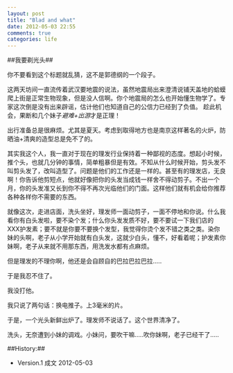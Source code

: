 ```yaml
---
layout: post
title: "Blad and what"
date: 2012-05-03 22:55
comments: true
categories: life
---
```



##我要剃光头##

你不要看到这个标题就乱猜，这不是郭德纲的一个段子。

这两天坊间一直流传着武汉要地震的说法，虽然地震局出来澄清说铺天盖地的蛤蟆爬上街是正常生物现象，但是没人信啊。你个地震局的怎么也开始懂生物学了。专家这次倒是没有出来辟谣，估计他们也知道自己的公信力已经到了负值。
趁此机会，果断和几个妹子*避难+出游*才是正理！

出行准备总是很麻烦。尤其是夏天。考虑到取得地方也是南京这样著名的火炉，防晒油+清爽的造型总是免不了的。

其实我这个人，我一直对于现在的理发行业保持着一种鄙视的态度。想起小时候，推个头，也就几分钟的事情，简单粗暴但是有效。不知从什么时候开始，剪头发不叫剪头发了，改叫造型了。问题是他们的工作还是一样的。甚至有的理发店，无良啊！你告诉他剪短点，他就好像把你的头发当成钱一样舍不得动剪子。不出一个月，你的头发准又长到你不得不再次光临他们的门面。这样他们就有机会给你推荐各种各样你不需要的东西。

就像这次，走进店面，洗头坐好，理发师一面动剪子，一面不停地和你说。什么我看你有白头发啦，要不染个发；什么你头发发质不好，要不要试一下我们店的XXX护发素；要不就是你要不要换个发型，我觉得你烫个发不错之类之类。染你妹的头啊，老子从小学开始就有白头发，这就少白头，懂不，好看着呢；护发素你妹啊，老子从来就不用那东西，用洗发水都有点麻烦。

但是理发的不理你啊，他还是会自顾自的巴拉巴拉巴拉.....

于是我忍不住了。

我没打他。

我只说了两句话：换电推子。上3毫米的片。

于是，一个光头新鲜出炉了。理发师不说话了。这个世界清净了。

洗头，无奈遭到小妹的调戏。小妹问，要吹干嘛.....吹你妹啊，老子已经干了.....

##History:##

- Version.1 成文 2012-05-03